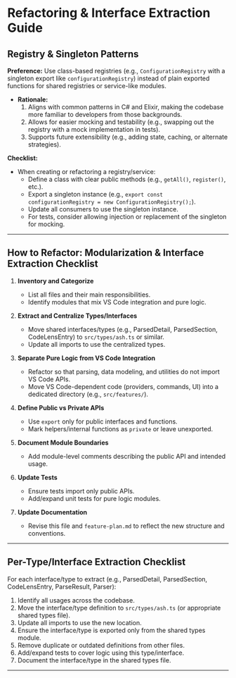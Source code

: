 # Refactoring & Interface Extraction Guide

## Registry & Singleton Patterns

**Preference:** Use class-based registries (e.g., `ConfigurationRegistry` with a singleton export
like `configurationRegistry`) instead of plain exported functions for shared registries or
service-like modules.

- **Rationale:**
  1. Aligns with common patterns in C# and Elixir, making the codebase more familiar to developers
     from those backgrounds.
  2. Allows for easier mocking and testability (e.g., swapping out the registry with a mock
     implementation in tests).
  3. Supports future extensibility (e.g., adding state, caching, or alternate strategies).

**Checklist:**

- When creating or refactoring a registry/service:
  - Define a class with clear public methods (e.g., `getAll()`, `register()`, etc.).
  - Export a singleton instance (e.g.,
    `export const configurationRegistry = new ConfigurationRegistry();`).
  - Update all consumers to use the singleton instance.
  - For tests, consider allowing injection or replacement of the singleton for mocking.

---

## How to Refactor: Modularization & Interface Extraction Checklist

1. **Inventory and Categorize**
   - List all files and their main responsibilities.
   - Identify modules that mix VS Code integration and pure logic.

2. **Extract and Centralize Types/Interfaces**
   - Move shared interfaces/types (e.g., ParsedDetail, ParsedSection, CodeLensEntry) to
     `src/types/ash.ts` or similar.
   - Update all imports to use the centralized types.

3. **Separate Pure Logic from VS Code Integration**
   - Refactor so that parsing, data modeling, and utilities do not import VS Code APIs.
   - Move VS Code-dependent code (providers, commands, UI) into a dedicated directory (e.g.,
     `src/features/`).

4. **Define Public vs Private APIs**
   - Use `export` only for public interfaces and functions.
   - Mark helpers/internal functions as `private` or leave unexported.

5. **Document Module Boundaries**
   - Add module-level comments describing the public API and intended usage.

6. **Update Tests**
   - Ensure tests import only public APIs.
   - Add/expand unit tests for pure logic modules.

7. **Update Documentation**
   - Revise this file and `feature-plan.md` to reflect the new structure and conventions.

---

## Per-Type/Interface Extraction Checklist

For each interface/type to extract (e.g., ParsedDetail, ParsedSection, CodeLensEntry, ParseResult,
Parser):

1. Identify all usages across the codebase.
2. Move the interface/type definition to `src/types/ash.ts` (or appropriate shared types file).
3. Update all imports to use the new location.
4. Ensure the interface/type is exported only from the shared types module.
5. Remove duplicate or outdated definitions from other files.
6. Add/expand tests to cover logic using this type/interface.
7. Document the interface/type in the shared types file.

---
